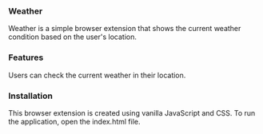 ### Weather

Weather is a simple browser extension that shows the current weather condition based on the user's location.

### Features

Users can check the current weather in their location.

### Installation

This browser extension is created using vanilla JavaScript and CSS. To run the application, open the index.html file.

